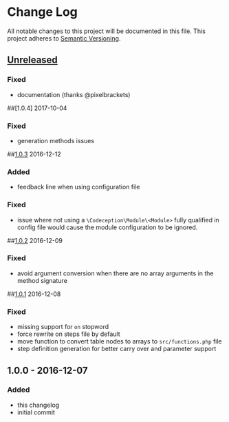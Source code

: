 # Change Log
All notable changes to this project will be documented in this file.
This project adheres to [Semantic Versioning](http://semver.org/).

## [Unreleased][unreleased]
### Fixed
- documentation (thanks @pixelbrackets)

##[1.0.4] 2017-10-04
### Fixed
- generation methods issues

##[1.0.3] 2016-12-12
### Added
- feedback line when using configuration file

### Fixed
- issue where not using a `\Codeception\Module\<Module>` fully qualified in config file would cause the module configuration to be ignored.

##[1.0.2] 2016-12-09
### Fixed
- avoid argument conversion when there are no array arguments in the method signature

##[1.0.1] 2016-12-08
### Fixed
- missing support for `on` stopword
- force rewrite on steps file by default
- move function to convert table nodes to arrays to `src/functions.php` file
- step definition generation for better carry over and parameter support

## 1.0.0 - 2016-12-07
### Added
- this changelog
- initial commit

[unreleased]: https://github.com/lucatume/codeception-steppify/compare/1.0.3...HEAD
[1.0.3]: https://github.com/lucatume/codeception-steppify/compare/1.0.2...1.0.3
[1.0.2]: https://github.com/lucatume/codeception-steppify/compare/1.0.1...1.0.2
[1.0.1]: https://github.com/lucatume/codeception-steppify/compare/1.0.0...1.0.1

